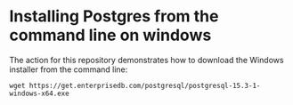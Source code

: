 # Installing Postgres from the command line on windows

The action for this repository demonstrates how to download the Windows installer from the command line:

```
wget https://get.enterprisedb.com/postgresql/postgresql-15.3-1-windows-x64.exe
```
